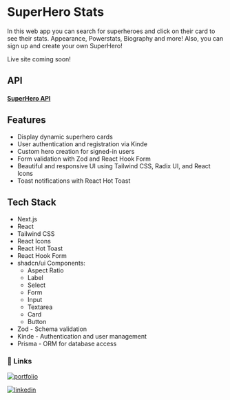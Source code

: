 # SuperHero Stats

In this web app you can search for superheroes and click on their card to see their stats. Appearance, Powerstats, Biography and more! Also, you can sign up and create your own SuperHero!

Live site coming soon!

## API

#### [SuperHero API](https://superheroapi.com/index.html)

## Features

- Display dynamic superhero cards
- User authentication and registration via Kinde
- Custom hero creation for signed-in users
- Form validation with Zod and React Hook Form
- Beautiful and responsive UI using Tailwind CSS, Radix UI, and React Icons
- Toast notifications with React Hot Toast

## Tech Stack

- Next.js
- React
- Tailwind CSS
- React Icons
- React Hot Toast
- React Hook Form
- shadcn/ui Components:
  - Aspect Ratio
  - Label
  - Select
  - Form
  - Input
  - Textarea
  - Card
  - Button
- Zod - Schema validation
- Kinde - Authentication and user management
- Prisma - ORM for database access

### 🔗 Links

[![portfolio](https://img.shields.io/badge/my_portfolio-000?style=for-the-badge&logo=ko-fi&logoColor=white)](https://andrew-weaver-portfolio.vercel.app/)

[![linkedin](https://img.shields.io/badge/linkedin-0A66C2?style=for-the-badge&logo=linkedin&logoColor=white)](https://www.linkedin.com/in/andrew-weaver-1725-profile/)
